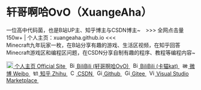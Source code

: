 <div class="intro" style="font: sans-serif;">
    <h1>轩哥啊哈OvO（XuangeAha）</h1>
    <p>
        一位高中代码菌，也是B站UP主、知乎博主与CSDN博主~&emsp;>>> 全网点击量150w+ | 个人主页：xuangeaha.github.io <<<<br>
        Minecraft九年玩家一枚，在B站分享有趣的游戏、生活区视频，在知乎回答Minecraft游戏区和编程区问题，在CSDN分享自制有趣的程序、教程等编程内容~
    </p>
        <a href="https://xuangeaha.github.io">
            <img src="https://pic1.zhimg.com/v2-034e4491e6713632f718100cc4dbd697_xl.jpg?source=32738c0c" width="18" alt="个人主页">
            个人主页 Official Site
        </a>&nbsp;
        <a href="https://space.bilibili.com/1312327974">
            <img src="https://www.bilibili.com/favicon.ico" width="15" alt="BiliBili (轩哥啊哈OvO)">
            BiliBili (轩哥啊哈OvO)
        </a>&nbsp;
        <a href="https://space.bilibili.com/1865984682">
            <img src="https://www.bilibili.com/favicon.ico" width="15" alt="BiliBili (卡猫kat)">
            BiliBili (卡猫kat)
        </a>&nbsp;
        <a href="https://weibo.com/u/6217814344">
            <img src="https://weibo.com/favicon.ico" width="15" alt="微博">
            微博 Weibo
        </a>&nbsp;
        <a href="https://www.zhihu.com/people/xuangeaha">
            <img src="https://www.zhihu.com/favicon.ico" width="15" alt="知乎">
            知乎 Zhihu
        </a>&nbsp;
        <a href="https://blog.csdn.net/Xuange_Aha">
            <img src="https://blog.csdn.net/favicon.ico" width="15" alt="CSDN">
            CSDN
        </a>&nbsp;
        <a href="https://github.com/Xuangeaha">
            <img src="https://github.com/favicon.ico" width="15" alt="Github">
            Github
        </a>&nbsp;
        <a href="https://gitee.com/xuangeaha">
            <img src="https://gitee.com/favicon.ico" width="15" alt="Gitee">
            Gitee
        </a>&nbsp;
        <a href="https://marketplace.visualstudio.com/publishers/XuangeAha">
            <img src="https://marketplace.visualstudio.com/favicon.ico" width="15" alt="Visual Studio Marketplace">
            Visual Studio Marketplace
        </a>&nbsp;
</div>
